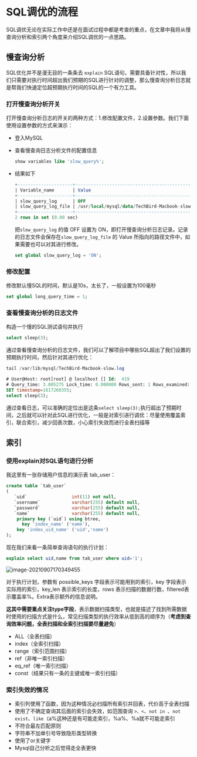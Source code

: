 # SQL调优的流程

SQL调优无论在实际工作中还是在面试过程中都是考查的重点，在文章中我将从慢查询分析和索引两个角度来介绍SQL调优的一点思路。

## 慢查询分析

SQL优化并不是漫无目的一条条去 `explain` SQL语句，需要具备针对性，所以我们只需要对执行时间超出我们预期的SQL进行针对的调整，那么慢查询分析日志就是帮我们快速定位超预期执行时间的SQL的一个有力工具。

### 打开慢查询分析开关

打开慢查询分析日志的开关的两种方式：1.修改配置文件，2.设置参数。我们下面使用设置参数的方式来演示：

- 登入MySQL

- 查看慢查询日志分析文件的配置信息

  ```SQL
  show variables like 'slow_query%';
  ```

- 结果如下

  ```SQL
  +---------------------+-------------------------------------------------+
  | Variable_name       | Value                                           |
  +---------------------+-------------------------------------------------+
  | slow_query_log      | OFF                                             |
  | slow_query_log_file | /usr/local/mysql/data/TechBird-Macbook-slow.log |
  +---------------------+-------------------------------------------------+
  2 rows in set (0.00 sec)
  ```

  把`slow_query_log` 的值 OFF 设置为 ON，即打开慢查询分析日志记录。记录的日志文件会保存在`slow_query_log_file` 的 Value 所指向的路径文件中，如果需要也可以对其进行修改。

  ```SQL
  set global slow_query_log = 'ON';
  ```

### 修改配置

修改默认慢SQL的时间，默认是10s，太长了，一般设置为100毫秒

```SQL
set global long_query_time = 1;
```

### 查看慢查询分析的日志文件

构造一个慢的SQL测试语句并执行

```sql
select sleep(3);
```

通过查看慢查询分析的日志文件，我们可以了解项目中哪些SQL超出了我们设置的预期执行时间，然后针对其进行优化：

```SQL
tail /var/lib/mysql/TechBird-Macbook-slow.log
```

```SQL
# User@Host: root[root] @ localhost [] Id:  419
# Query_time: 3.005275 Lock_time: 0.000000 Rows_sent: 1 Rows_examined: 0
SET timestamp=1617260355;
select sleep(3);
```

通过查看日志，可以准确的定位出是这条`select sleep(3);`执行超出了预期时间，之后就可以针对此SQL进行优化，一般是对索引进行调优：尽量使用覆盖索引，联合索引，减少回表次数，小心索引失效而进行全表扫描等

## 索引

### 使用explain对SQL语句进行分析

我这里有一张存储用户信息的演示表 tab_user：

```SQL
create table `tab_user`
(
   `uid`                 int(11) not null,
   `username`            varchar(255) default null,
   `password`            varchar(255) default null,
   `name`                varchar(255) default null,   
    primary key (`uid`) using btree,
	  key 'index_name' ('name'),
    key 'index_uid_name' ('uid','name')
);
```

现在我们来看一条简单查询语句的执行计划：

```SQL
explain select uid,name from tab_user where uid='1';
```

![image-20210907170349455](https://i.loli.net/2021/09/07/bej2gAzRXhoq64u.png)

对于执行计划，参数有 possible_keys 字段表示可能用到的索引，key 字段表示实际用的索引，key_len 表示索引的长度，rows 表示扫描的数据行数，filtered表示覆盖率%。Extra表示额外的信息说明。

**这其中需要重点关注type字段**，表示数据扫描类型，也就是描述了找到所需数据时使用的扫描方式是什么，常见扫描类型的执行效率从低到高的顺序为（**考虑到查询效率问题，全表扫描和全索引扫描要尽量避免**）

- ALL（全表扫描）
- index（全索引扫描）
- range（索引范围扫描）
- ref（非唯一索引扫描）
- eq_ref（唯一索引扫描）
- const（结果只有一条的主键或唯一索引扫描）

### 索引失效的情况

- 索引列使用了函数，因为这种情况必扫描所有索引并回表，代价高于全表扫描
- 使用了不确定查询其后面的索引会失效，如范围查询 `>、<`、`not in `、`not exist`、`like`（a%这种还是有可能走索引，%a%、%a就不可能走索引
- 不符合最左匹配原则
- 字符串不加单引号导致隐形类型转换
- 使用了or关键字
- Mysql自己分析之后觉得走全表更快